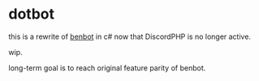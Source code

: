 ﻿# dotbot

this is a rewrite of [benbot](https://github.com/benharri/benbot) in c# now that DiscordPHP is no longer active. 

wip.

long-term goal is to reach original feature parity of benbot.
